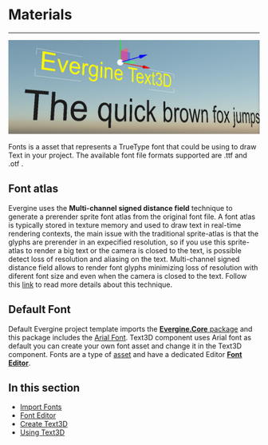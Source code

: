 # Materials
---
![Fonts and Texts](../images/fonts.jpg)

Fonts is a asset that represents a TrueType font that could be using to draw Text in your project. The available font file formats supported are .ttf and .otf .

## Font atlas
Evergine uses the **Multi-channel signed distance field** technique to generate a prerender sprite font atlas from the original font file. A font atlas is typically stored in texture memory and used to draw text in real-time rendering contexts, the main issue with the traditional sprite-atlas is that the glyphs are prerender in an expecified resolution, so if you use this sprite-atlas to render a big text or the camera is closed to the text, is possible detect loss of resolution and aliasing on the text. Multi-channel signed distance field allows to render font glyphs minimizing loss of resolution with diferent font size and even when the camera is closed to the text. Follow this [link](https://github.com/Chlumsky/msdfgen) to read more details about this technique.

## Default Font
Default Evergine project template imports the [ **Evergine.Core** package](../../evergine_studio/packages.md) and this package includes the [Arial Font](font_editor.md). Text3D component uses Arial font as default you can create your own font asset and change it in the Text3D component. Fonts are a type of [asset](../../evergine_studio/assets/index.md) and have a dedicated Editor [**Font Editor**](font_editor.md).

## In this section
* [Import Fonts](import_fonts.md)
* [Font Editor](font_editor.md)
* [Create Text3D](create_text3D.md)
* [Using Text3D](using_text3D.md)
